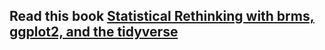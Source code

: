 ## Read this book [Statistical Rethinking with brms, ggplot2, and the tidyverse](https://bookdown.org/ajkurz/Statistical_Rethinking_recoded/)
